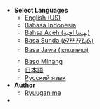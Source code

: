 * <i class="fas fa-globe"></i> **Select Languages**
    * [English (US)](/en_US/)
    * [Bahasa Indonesia](/id_ID/)
    * [Bahsa Acèh (بهسا اچيه)](/ac_ID/)
    * [Basa Sunda (&#x1B98;&#x1B9E; &#x1B9E;&#x1BA5;&#x1B94;&#x1BAA;&#x1B93;)](/su_ID/)
    * [Basa Jawa (ꦧꦱꦗꦮ)](/jv_ID/)
    * [Baso Minang](/min_ID/)
    * [日本語](/ja_JP/)
    * [Русский язык](/ru_RU/)
* **Author**
    * [<i class="fab fa-github"></i> Ryuuganime](https://github.com/ryuuganime)
* <div id="mb-footer"></div>